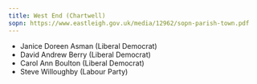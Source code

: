 ```yaml
---
title: West End (Chartwell)
sopn: https://www.eastleigh.gov.uk/media/12962/sopn-parish-town.pdf
---
```


- Janice Doreen Asman (Liberal Democrat)
- David Andrew Berry (Liberal Democrat)
- Carol Ann Boulton (Liberal Democrat)
- Steve Willoughby (Labour Party)
